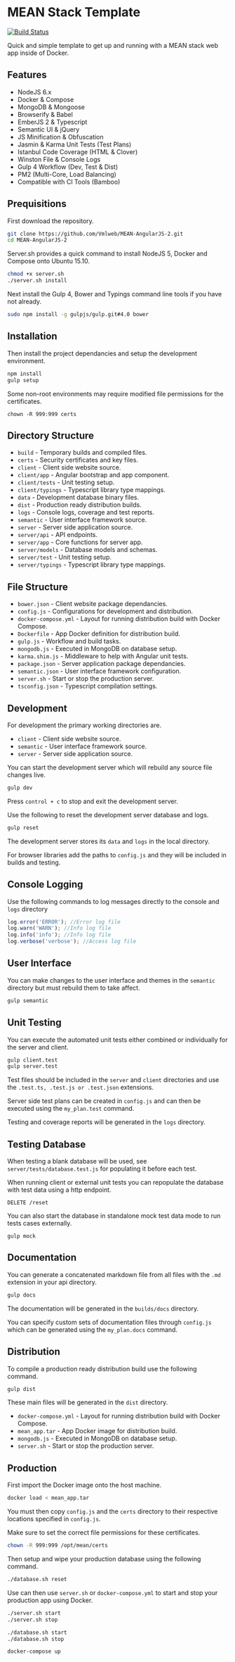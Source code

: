 # MEAN Stack Template

[![Build Status](http://bamboo.vmlweb.co.uk:8085/plugins/servlet/wittified/build-status/OPEN-MEAN2)](http://bamboo.vmlweb.co.uk:8085/browse/OPEN-MEAN2)

Quick and simple template to get up and running with a MEAN stack web app inside of Docker.

## Features

  * NodeJS 6.x
  * Docker & Compose
  * MongoDB & Mongoose
  * Browserify & Babel
  * EmberJS 2 & Typescript
  * Semantic UI & jQuery
  * JS Minification & Obfuscation
  * Jasmin & Karma Unit Tests (Test Plans)
  * Istanbul Code Coverage (HTML & Clover)
  * Winston File & Console Logs
  * Gulp 4 Workflow (Dev, Test & Dist)
  * PM2 (Multi-Core, Load Balancing)
  * Compatible with CI Tools (Bamboo)

## Prequisitions

First download the repository.

```bash
git clone https://github.com/Vmlweb/MEAN-AngularJS-2.git
cd MEAN-AngularJS-2
```

Server.sh provides a quick command to install NodeJS 5, Docker and Compose onto Ubuntu 15.10.

```bash
chmod +x server.sh
./server.sh install
```

Next install the Gulp 4, Bower and Typings command line tools if you have not already.

```bash
sudo npm install -g gulpjs/gulp.git#4.0 bower
```

## Installation

Then install the project dependancies and setup the development environment.

```bash
npm install
gulp setup
```

Some non-root environments may require modified file permissions for the certificates.

```
chown -R 999:999 certs
```

## Directory Structure

- `build` - Temporary builds and compiled files.
- `certs` - Security certificates and key files.
- `client` - Client side website source.
- `client/app` - Angular bootstrap and app component.
- `client/tests` - Unit testing setup.
- `client/typings` - Typescript library type mappings.
- `data` - Development database binary files.
- `dist` - Production ready distribution builds.
- `logs` - Console logs, coverage and test reports.
- `semantic` - User interface framework source.
- `server` - Server side application source.
- `server/api` - API endpoints.
- `server/app` - Core functions for server app.
- `server/models` - Database models and schemas.
- `server/test` - Unit testing setup.
- `server/typings` - Typescript library type mappings.

## File Structure

- `bower.json` - Client website package dependancies.
- `config.js` - Configurations for development and distribution.
- `docker-compose.yml` - Layout for running distribution build with Docker Compose.
- `Dockerfile` - App Docker definition for distribution build.
- `gulp.js` - Workflow and build tasks.
- `mongodb.js` - Executed in MongoDB on database setup.
- `karma.shim.js` - Middleware to help with Angular unit tests.
- `package.json` - Server application package dependancies.
- `semantic.json` - User interface framework configuration.
- `server.sh` - Start or stop the production server.
- `tsconfig.json` - Typescript compilation settings.

## Development

For development the primary working directories are.

- `client` - Client side website source.
- `semantic` - User interface framework source.
- `server` - Server side application source.

You can start the development server which will rebuild any source file changes live.

```bash
gulp dev
```

Press `control + c` to stop and exit the development server.

Use the following to reset the development server database and logs.

```bash
gulp reset
```

The development server stores its `data` and `logs` in the local directory.

For browser libraries add the paths to `config.js` and they will be included in builds and testing.

## Console Logging

Use the following commands to log messages directly to the console and `logs` directory

```javascript
log.error('ERROR'); //Error log file
log.warn('WARN'); //Info log file
log.info('info'); //Info log file
log.verbose('verbose'); //Access log file
```

## User Interface

You can make changes to the user interface and themes in the `semantic` directory but must rebuild them to take affect.

```bash
gulp semantic
```

## Unit Testing

You can execute the automated unit tests either combined or individually for the server and client.

```bash
gulp client.test
gulp server.test
```

Test files should be included in the `server` and `client` directories and use the `.test.ts, .test.js or .test.json` extensions.

Server side test plans can be created in `config.js` and can then be executed using the `my_plan.test` command.

Testing and coverage reports will be generated in the `logs` directory.

## Testing Database

When testing a blank database will be used, see `server/tests/database.test.js` for populating it before each test.

When running client or external unit tests you can repopulate the database with test data using a http endpoint.

```
DELETE /reset
```

You can also start the database in standalone mock test data mode to run tests cases externally.

```
gulp mock
```

## Documentation

You can generate a concatenated markdown file from all files with the `.md` extension in your api directory.

```bash
gulp docs
```

The documentation will be generated in the `builds/docs` directory.

You can specify custom sets of documentation files through `config.js` which can be generated using the `my_plan.docs` command.

## Distribution

To compile a production ready distribution build use the following command.

```bash
gulp dist
```

These main files will be generated in the `dist` directory.

- `docker-compose.yml` - Layout for running distribution build with Docker Compose.
- `mean_app.tar` - App Docker image for distribution build.
- `mongodb.js` - Executed in MongoDB on database setup.
- `server.sh` - Start or stop the production server.

## Production

First import the Docker image onto the host machine.

```bash
docker load < mean_app.tar
```

You must then copy `config.js` and the `certs` directory to their respective locations specified in `config.js`.

Make sure to set the correct file permissions for these certificates.

```bash
chown -R 999:999 /opt/mean/certs
```

Then setup and wipe your production database using the following command.

```bash
./database.sh reset
```

Use can then use `server.sh` or `docker-compose.yml` to start and stop your production app using Docker.

```bash
./server.sh start
./server.sh stop

./database.sh start
./database.sh stop

docker-compose up
```
